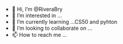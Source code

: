- 👋 Hi, I’m @RiveraBry
- 👀 I’m interested in ...
- 🌱 I’m currently learning ...CS50 and pyhton
- 💞️ I’m looking to collaborate on ...
- 📫 How to reach me ...

<!---
RiveraBry/RiveraBry is a ✨ special ✨ repository because its `README.md` (this file) appears on your GitHub profile.
You can click the Preview link to take a look at your changes.
--->
